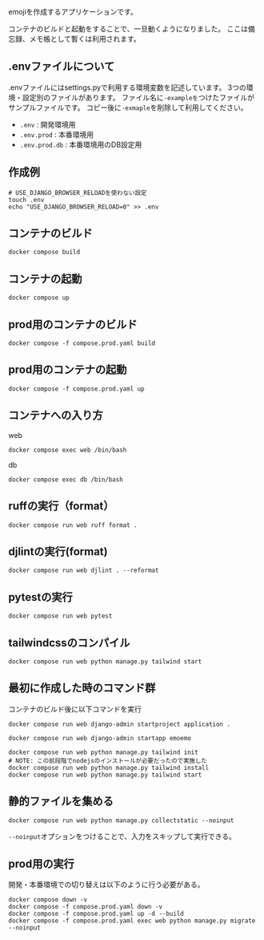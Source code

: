 emojiを作成するアプリケーションです。

コンテナのビルドと起動をすることで、一旦動くようになりました。
ここは備忘録、メモ帳として暫くは利用されます。

## .envファイルについて

.envファイルにはsettings.pyで利用する環境変数を記述しています。
3つの環境・設定別のファイルがあります。
ファイル名に`-exampleを`つけたファイルがサンプルファイルです。
コピー後に`-exmaple`を削除して利用してください。

* `.env` : 開発環境用
* `.env.prod` : 本番環境用
* `.env.prod.db` : 本番環境用のDB設定用

## 作成例

```shell
# USE_DJANGO_BROWSER_RELOADを使わない設定
touch .env
echo "USE_DJANGO_BROWSER_RELOAD=0" >> .env
```

## コンテナのビルド

```shell
docker compose build
```

## コンテナの起動

```shell
docker compose up
```

## prod用のコンテナのビルド

```shell
docker compose -f compose.prod.yaml build
```

## prod用のコンテナの起動

```shell
docker compose -f compose.prod.yaml up
```


## コンテナへの入り方

web
```shell
docker compose exec web /bin/bash
```

db
```shell
docker compose exec db /bin/bash
```

## ruffの実行（format）

```shell
docker compose run web ruff format .
```

## djlintの実行(format)

```shell
docker compose run web djlint . --reformat
```

## pytestの実行

```shell
docker compose run web pytest
```

## tailwindcssのコンパイル

```shell
docker compose run web python manage.py tailwind start
```

## 最初に作成した時のコマンド群

コンテナのビルド後に以下コマンドを実行

```shell
docker compose run web django-admin startproject application .
```

```shell
docker compose run web django-admin startapp emoemo
```

```shell
docker compose run web python manage.py tailwind init
# NOTE: この前段階でnodejsのインストールが必要だったので実施した
docker compose run web python manage.py tailwind install
docker compose run web python manage.py tailwind start
```

## 静的ファイルを集める

```shell
docker compose run web python manage.py collectstatic --noinput
```

`--noinput`オプションをつけることで、入力をスキップして実行できる。

## prod用の実行

開発・本番環境での切り替えは以下のように行う必要がある。

```shell
docker compose down -v
docker compose -f compose.prod.yaml down -v
docker compose -f compose.prod.yaml up -d --build
docker compose -f compose.prod.yaml exec web python manage.py migrate --noinput

```
